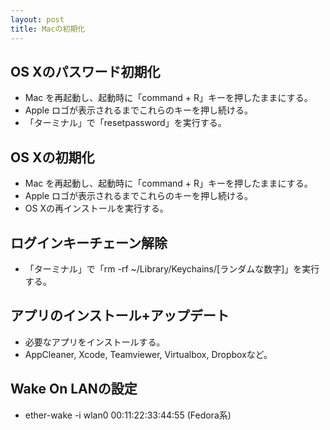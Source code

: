 ```yaml
---
layout: post
title: Macの初期化
---
```


## OS Xのパスワード初期化

- Mac を再起動し、起動時に「command + R」キーを押したままにする。
- Apple ロゴが表示されるまでこれらのキーを押し続ける。
- 「ターミナル」で「resetpassword」を実行する。

## OS Xの初期化

- Mac を再起動し、起動時に「command + R」キーを押したままにする。
- Apple ロゴが表示されるまでこれらのキーを押し続ける。
- OS Xの再インストールを実行する。

## ログインキーチェーン解除

- 「ターミナル」で「rm -rf ~/Library/Keychains/[ランダムな数字]」を実行する。

## アプリのインストール+アップデート

- 必要なアプリをインストールする。
- AppCleaner, Xcode, Teamviewer, Virtualbox, Dropboxなど。

## Wake On LANの設定

- ether-wake -i wlan0 00:11:22:33:44:55 (Fedora系)
